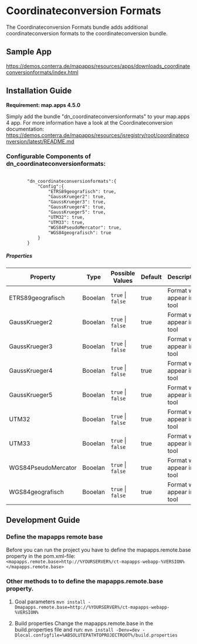 # Coordinateconversion Formats
The Coordinateconversion Formats bundle adds additional coordinateconversion formats to the coordinateconversion bundle.

## Sample App
https://demos.conterra.de/mapapps/resources/apps/downloads_coordinateconversionformats/index.html

## Installation Guide
**Requirement: map.apps 4.5.0**

Simply add the bundle "dn_coordinateconversionformats" to your map.apps 4 app.
For more information have a look at the Coordinateconversion documentation:
https://demos.conterra.de/mapapps/resources/jsregistry/root/coordinateconversion/latest/README.md

### Configurable Components of dn_coordinateconversionformats:
``` 

        "dn_coordinateconversionformats":{
            "Config":{
                "ETRS89geografisch": true,
                "GaussKrueger2": true,
                "GaussKrueger3": true,
                "GaussKrueger4": true,
                "GaussKrueger5": true,
                "UTM32": true,
                "UTM33": true,
                "WGS84PseudoMercator": true,
                "WGS84geografisch": true
            }
        }
```

##### Properties
 | Property                       | Type     | Possible Values               | Default            | Description                                                 |
 |--------------------------------|----------|-------------------------------|--------------------|-------------------------------------------------------------|
 | ETRS89geografisch              | Booelan  | ```true``` &#124; ```false``` |   true             | Format will appear in tool                                  |
 | GaussKrueger2                  | Booelan  | ```true``` &#124; ```false``` |   true             | Format will appear in tool                                  |
 | GaussKrueger3                  | Booelan  | ```true``` &#124; ```false``` |   true             | Format will appear in tool                                  |
 | GaussKrueger4                  | Booelan  |```true``` &#124; ```false```  |   true             | Format will appear in tool                                  |
 | GaussKrueger5                  | Booelan  |```true``` &#124; ```false```  |   true             | Format will appear in tool                                  |
 | UTM32                          | Booelan  |```true``` &#124; ```false```  |   true             | Format will appear in tool                                  |
 | UTM33                          | Booelan  |```true``` &#124; ```false```  |   true             | Format will appear in tool                                  |
 | WGS84PseudoMercator            | Booelan  |```true``` &#124; ```false```  |   true             | Format will appear in tool                                  |
 | WGS84geografisch               | Booelan  |```true``` &#124; ```false```  |   true             | Format will appear in tool                                  |


## Development Guide
### Define the mapapps remote base
Before you can run the project you have to define the mapapps.remote.base property in the pom.xml-file:
`<mapapps.remote.base>http://%YOURSERVER%/ct-mapapps-webapp-%VERSION%</mapapps.remote.base>`

### Other methods to to define the mapapps.remote.base property.
1. Goal parameters
`mvn install -Dmapapps.remote.base=http://%YOURSERVER%/ct-mapapps-webapp-%VERSION%`

2. Build properties
Change the mapapps.remote.base in the build.properties file and run:
`mvn install -Denv=dev -Dlocal.configfile=%ABSOLUTEPATHTOPROJECTROOT%/build.properties`
